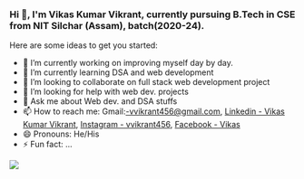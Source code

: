 ### Hi 👋, I'm Vikas Kumar Vikrant, currently pursuing B.Tech in CSE from NIT Silchar (Assam), batch(2020-24).


Here are some ideas to get you started:

- 🔭 I’m currently working on improving myself day by day.
- 🌱 I’m currently learning DSA and web development
- 👯 I’m looking to collaborate on full stack web development project
- 🤔 I’m looking for help with web dev. projects
- 💬 Ask me about Web dev. and DSA stuffs
- 📫 How to reach me: Gmail:-vvikrant456@gmail.com, [Linkedin - Vikas Kumar Vikrant](https://www.linkedin.com/in/vikas-kumar-vikrant-7a8992184/), [Instagram - vvikrant456](https://www.instagram.com/vvikrant_456/), [Facebook - Vikas](https://www.facebook.com/profile.php?id=100010904852030)
- 😄 Pronouns: He/His
- ⚡ Fun fact: ...


<img src ="https://github-readme-stats.vercel.app/api?username=vvikrant456&&show_icons=true&title_color=ffffff&icon_color=bb2acf&text_color=daf7dc&bg_color=151515">
